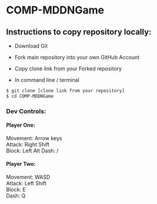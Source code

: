 # COMP-MDDNGame  

## Instructions to copy repository locally:  
* Download Git  
* Fork main repository into your own GitHub Account  
* Copy clone link from your Forked repository  

* In command line / terminal

```bash
$ git clone [clone link from your repository]
$ cd COMP-MDDNGame
```
### Dev Controls:  
#### Player One:  
Movement: Arrow keys  
Attack: Right Shift  
Block: Left Alt
Dash: /  

#### Player Two:  
Movement: WASD  
Attack: Left Shift  
Block: E  
Dash: Q  
